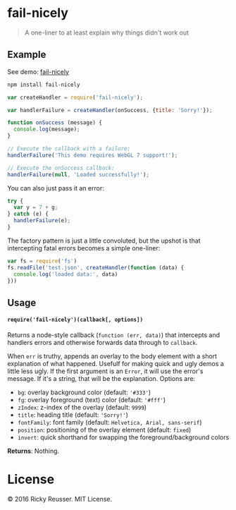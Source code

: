 # fail-nicely

> A one-liner to at least explain why things didn't work out

## Example

See demo: [fail-nicely](http://rickyreusser.com/fail-nicely/)

```bash
npm install fail-nicely
```

```javascript
var createHandler = require('fail-nicely');

var handlerFailure = createHandler(onSuccess, {title: 'Sorry!'});

function onSuccess (message) {
  console.log(message);
}

// Execute the callback with a failure:
handlerFailure('This demo requires WebGL 7 support!');

// Execute the onSuccess callback:
handlerFailure(null, 'Loaded successfully!');
```

You can also just pass it an error:

```javascript
try {
  var y = 7 + g;
} catch (e) {
  handlerFailure(e);
}
```

The factory pattern is just a little convoluted, but the upshot is that intercepting fatal errors becomes a simple one-liner:

```javascript
var fs = require('fs')
fs.readFile('test.json', createHandler(function (data) {
  console.log('loaded data:', data)
}))
```


## Usage

#### `require('fail-nicely')(callback[, options])`

Returns a node-style callback (`function (err, data)`) that intercepts and handlers errors and otherwise forwards data through to `callback`.

When `err` is truthy, appends an overlay to the body element with a short explanation of what happened. Usefulf for making quick and ugly demos a little less ugly. If the first argument is an `Error`, it will use the error's message. If it's a string, that will be the explanation. Options are:

- `bg`: overlay background color (default: `'#333'`)
- `fg`: overlay foreground (text) color (default: `'#fff'`)
- `zIndex`: z-index of the overlay (default: `9999`)
- `title`: heading title (default: `'Sorry!'`)
- `fontFamily`: font family (default: `Helvetica, Arial, sans-serif`)
- `position`: positioning of the overlay element (default: `fixed`)
- `invert`: quick shorthand for swapping the foreground/background colors

**Returns**: Nothing.

# License

&copy; 2016 Ricky Reusser. MIT License.
